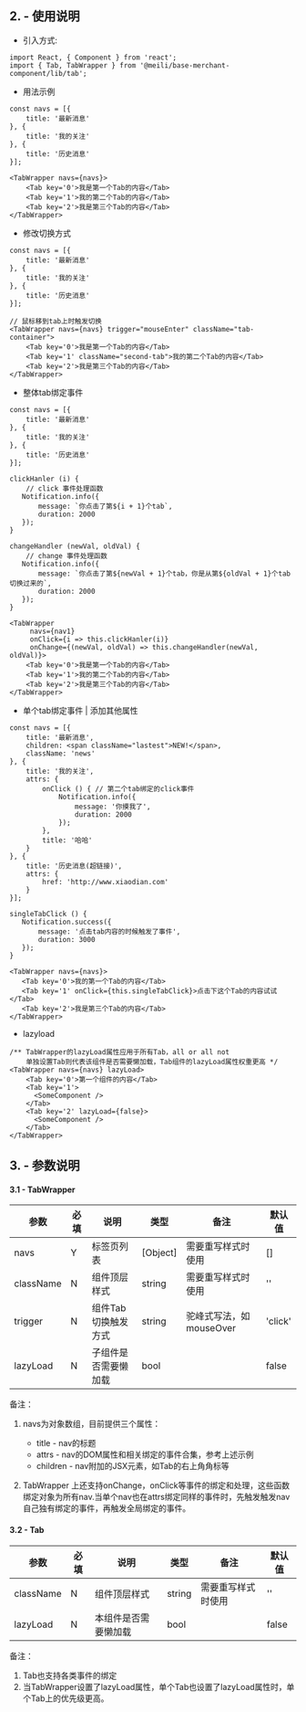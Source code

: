 ## 2. - 使用说明
* 引入方式:

```
import React, { Component } from 'react';
import { Tab, TabWrapper } from '@meili/base-merchant-component/lib/tab';
```

* 用法示例

```
const navs = [{
    title: '最新消息'
}, {
    title: '我的关注'
}, {
    title: '历史消息'
}];

<TabWrapper navs={navs}>
    <Tab key='0'>我是第一个Tab的内容</Tab>
    <Tab key='1'>我的第二个Tab的内容</Tab>
    <Tab key='2'>我是第三个Tab的内容</Tab>
</TabWrapper>
```

* 修改切换方式

```
const navs = [{
    title: '最新消息'
}, {
    title: '我的关注'
}, {
    title: '历史消息'
}];

// 鼠标移到tab上时触发切换
<TabWrapper navs={navs} trigger="mouseEnter" className="tab-container">
    <Tab key='0'>我是第一个Tab的内容</Tab>
    <Tab key='1' className="second-tab">我的第二个Tab的内容</Tab>
    <Tab key='2'>我是第三个Tab的内容</Tab>
</TabWrapper>
```

* 整体tab绑定事件

```
const navs = [{
    title: '最新消息'
}, {
    title: '我的关注'
}, {
    title: '历史消息'
}];

clickHanler (i) {
	// click 事件处理函数
   Notification.info({
       message: `你点击了第${i + 1}个tab`,
       duration: 2000
   });
}

changeHandler (newVal, oldVal) {
	// change 事件处理函数
   Notification.info({
       message: `你点击了第${newVal + 1}个tab，你是从第${oldVal + 1}个tab切换过来的`,
       duration: 2000
   });
}

<TabWrapper 
	 navs={nav1} 
	 onClick={i => this.clickHanler(i)} 
	 onChange={(newVal, oldVal) => this.changeHandler(newVal, oldVal)}>
    <Tab key='0'>我是第一个Tab的内容</Tab>
    <Tab key='1'>我的第二个Tab的内容</Tab>
    <Tab key='2'>我是第三个Tab的内容</Tab>
</TabWrapper>
```

* 单个tab绑定事件 | 添加其他属性

```
const navs = [{
    title: '最新消息',
    children: <span className="lastest">NEW!</span>,
    className: 'news'
}, {
    title: '我的关注',
    attrs: {
        onClick () { // 第二个tab绑定的click事件
            Notification.info({
                message: '你摸我了',
                duration: 2000
            });
        },
        title: '哈哈'
    }
}, {
    title: '历史消息(超链接)',
    attrs: {
        href: 'http://www.xiaodian.com'
    }
}];

singleTabClick () {
   Notification.success({
       message: '点击tab内容的时候触发了事件',
       duration: 3000
   });
}

<TabWrapper navs={navs}>
   <Tab key='0'>我的第一个Tab的内容</Tab>
   <Tab key='1' onClick={this.singleTabClick}>点击下这个Tab的内容试试</Tab>
   <Tab key='2'>我是第三个Tab的内容</Tab>
</TabWrapper>
```

* lazyload 

```
/** TabWrapper的lazyLoad属性应用于所有Tab，all or all not
	单独设置Tab则代表该组件是否需要懒加载，Tab组件的lazyLoad属性权重更高 */
<TabWrapper navs={navs} lazyLoad>
    <Tab key='0'>第一个组件的内容</Tab>
    <Tab key='1'>
   	  <SomeComponent />
    </Tab>
    <Tab key='2' lazyLoad={false}>
   	  <SomeComponent />
    </Tab>
</TabWrapper>
```

## 3. - 参数说明
#### 3.1 - TabWrapper
| 参数        |  必填        |说明           | 类型         |  备注       |   默认值      |  
| ------------ |------------ | ------------- | ------------ | ------------  |------------  |
| navs |  Y  | 标签页列表  | [Object] | 需要重写样式时使用 | [] |
| className |  N  | 组件顶层样式  | string | 需要重写样式时使用 | '' |
| trigger |  N  | 组件Tab切换触发方式  | string | 驼峰式写法，如mouseOver | 'click' |
| lazyLoad |  N  | 子组件是否需要懒加载  | bool |  | false |


备注：

1. navs为对象数组，目前提供三个属性：
	* title - nav的标题
	* attrs - nav的DOM属性和相关绑定的事件合集，参考上述示例
	* children - nav附加的JSX元素，如Tab的右上角角标等

2. TabWrapper 上还支持onChange，onClick等事件的绑定和处理，这些函数绑定对象为所有nav.当单个nav也在attrs绑定同样的事件时，先触发触发nav自己独有绑定的事件，再触发全局绑定的事件。
 
#### 3.2 - Tab
| 参数        |  必填        |说明           | 类型         |  备注       |   默认值      |  
| ------------ |------------ | ------------- | ------------ | ------------  |------------  |
| className |  N  | 组件顶层样式  | string | 需要重写样式时使用 | '' |
| lazyLoad |  N  | 本组件是否需要懒加载  | bool |  | false |


备注：

1. Tab也支持各类事件的绑定
2. 当TabWrapper设置了lazyLoad属性，单个Tab也设置了lazyLoad属性时，单个Tab上的优先级更高。



